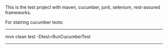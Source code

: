 This is the test project with maven, cucumber, junit, selenium, rest-assured frameworks.


For statring cucumber tests:
***
mvn clean test -Dtest=RunCucumberTest
***